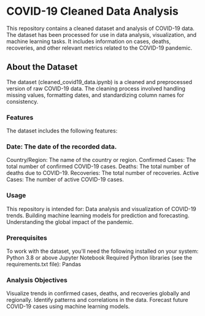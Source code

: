 # COVID-19 Cleaned Data Analysis

This repository contains a cleaned dataset and analysis of COVID-19 data. The dataset has been processed for use in data analysis, visualization, and machine learning tasks. It includes information on cases, deaths, recoveries, and other relevant metrics related to the COVID-19 pandemic.

## About the Dataset
The dataset (cleaned_covid19_data.ipynb) is a cleaned and preprocessed version of raw COVID-19 data. The cleaning process involved handling missing values, formatting dates, and standardizing column names for consistency.

### Features
The dataset includes the following features:

### Date: The date of the recorded data.
Country/Region: The name of the country or region.
Confirmed Cases: The total number of confirmed COVID-19 cases.
Deaths: The total number of deaths due to COVID-19.
Recoveries: The total number of recoveries.
Active Cases: The number of active COVID-19 cases.

### Usage
This repository is intended for:
Data analysis and visualization of COVID-19 trends.
Building machine learning models for prediction and forecasting.
Understanding the global impact of the pandemic.

### Prerequisites
To work with the dataset, you'll need the following installed on your system:
Python 3.8 or above
Jupyter Notebook
Required Python libraries (see the requirements.txt file):
Pandas

### Analysis Objectives
Visualize trends in confirmed cases, deaths, and recoveries globally and regionally.
Identify patterns and correlations in the data.
Forecast future COVID-19 cases using machine learning models.
